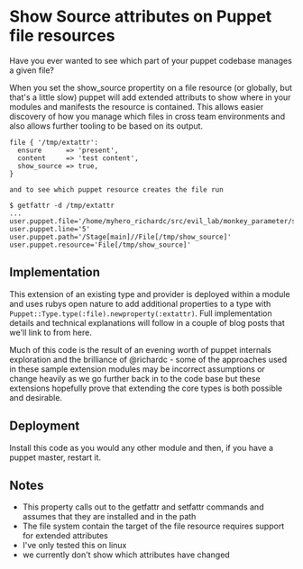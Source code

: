 # Show Source attributes on Puppet file resources #

Have you ever wanted to see which part of your puppet codebase manages a given file?

When you set the show_source propertity on a file resource (or globally,
 but that's a little slow) puppet will add extended attributs to show
where in your modules and manifests the resource is contained. This
allows easier discovery of how you manage which files in cross team
environments and also allows further tooling to be based on its output.

    file { '/tmp/extattr':
      ensure      => 'present',
      content     => 'test content',
      show_source => true,
    } 

    and to see which puppet resource creates the file run 

    $ getfattr -d /tmp/extattr
    ...
    user.puppet.file='/home/myhero_richardc/src/evil_lab/monkey_parameter/show_source/test.pp'
    user.puppet.line='5'
    user.puppet.path='/Stage[main]//File[/tmp/show_source]'
    user.puppet.resource='File[/tmp/show_source]'


## Implementation

This extension of an existing type and provider is deployed
within a module and uses rubys open nature to add additional properties
to a type with `Puppet::Type.type(:file).newproperty(:extattr)`. Full
implementation details and technical explanations will follow in a
couple of blog posts that we'll link to from here.

Much of this code is the result of an evening worth of puppet internals
exploration and the brilliance of @richardc - some of the approaches
used in these sample extension modules may be incorrect assumptions or
change heavily as we go further back in to the code base but these
extensions hopefully prove that extending the core types is both
possible and desirable.

## Deployment

Install this code as you would any other module and then, if you have a puppet master, restart it.

## Notes

 * This property calls out to the getfattr and setfattr commands
   and assumes that they are installed and in the path
 * The file system contain the target of the file resource requires support for extended attributes
 * I've only tested this on linux
 * we currently don't show which attributes have changed
